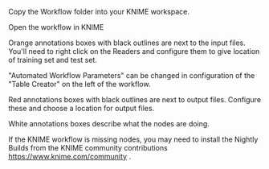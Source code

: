 Copy the Workflow folder into your KNIME workspace.

Open the workflow in KNIME

Orange annotations boxes with black outlines are next to the input files. You'll need to right click on the Readers and configure them to give location of training set and test set.

"Automated Workflow Parameters" can be changed in configuration of the "Table Creator" on the left of the workflow.

Red annotations boxes with black outlines are next to output files. Configure these and choose a location for output files.

White annotations boxes describe what the nodes are doing.

If the KNIME workflow is missing nodes, you may need to install the Nightly Builds from the KNIME community contributions https://www.knime.com/community .
